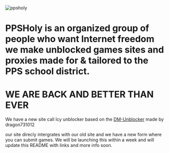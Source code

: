 ![ppsholy](https://user-images.githubusercontent.com/100136502/214304334-ea6e3d1e-29aa-4f42-85f9-583e76ce4296.png)
# PPSHoly is an organized group of people who want Internet freedom we make unblocked games sites and proxies made for & tailored to  the PPS school district.





<h1> WE ARE BACK AND BETTER THAN EVER</h1>
We have a new site call Icy unblocker based on the <a href="https://github.com/dragon731012/DM-Unbl0cker">DM-Unblocker</a> made by <a href"https://github.com/dragon731012/DM-Unbl0cker">dragon731012</a>



our site direcly intergrates with our old site and we have a new form where you can submit games. We will be launching this within a week and will update this README with links and more info soon.
